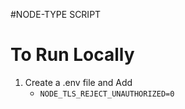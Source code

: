 #NODE-TYPE SCRIPT

# To Run Locally
1. Create a .env file and Add
    * ``NODE_TLS_REJECT_UNAUTHORIZED=0``
